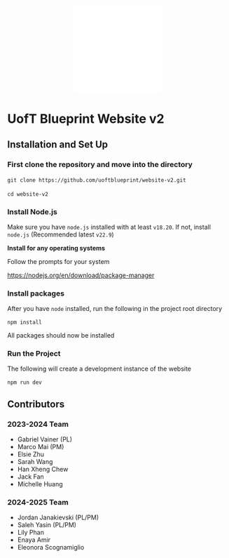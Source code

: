 <p align="center">
  <img src="./public/bp_logo_white.svg" alt="Blueprint Logo" width="200"/>
</p>

# UofT Blueprint Website v2

## Installation and Set Up

### First clone the repository and move into the directory

```
git clone https://github.com/uoftblueprint/website-v2.git

cd website-v2
```

### Install Node.js

Make sure you have `node.js` installed with at least `v18.20`. If not, install `node.js` (Recommended latest `v22.9`)

**Install for any operating systems**

Follow the prompts for your system

https://nodejs.org/en/download/package-manager

### Install packages

After you have `node` installed, run the following in the project root directory

```
npm install
```

All packages should now be installed

### Run the Project

The following will create a development instance of the website

```
npm run dev
```

## Contributors
### 2023-2024 Team
- Gabriel Vainer (PL)
- Marco Mai (PM)
- Elsie Zhu
- Sarah Wang
- Han Xheng Chew
- Jack Fan
- Michelle Huang

### 2024-2025 Team
- Jordan Janakievski (PL/PM)
- Saleh Yasin (PL/PM)
- Lily Phan
- Enaya Amir
- Eleonora Scognamiglio
